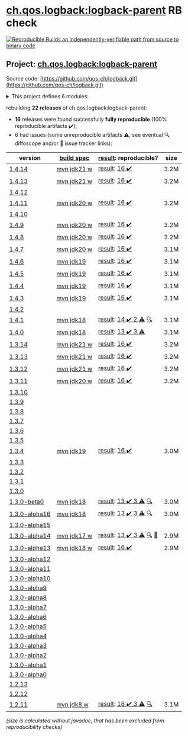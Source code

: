 [ch.qos.logback:logback-parent](https://central.sonatype.com/artifact/ch.qos.logback/logback-parent/versions) RB check
=======

[![Reproducible Builds](https://reproducible-builds.org/images/logos/rb.svg) an independently-verifiable path from source to binary code](https://reproducible-builds.org/)

## Project: [ch.qos.logback:logback-parent](https://central.sonatype.com/artifact/ch.qos.logback/logback-parent/versions)

Source code: [https://github.com/qos-ch/logback.git](https://github.com/qos-ch/logback.git)

<details><summary>This project defines 6 modules:</summary>

* [ch.qos.logback:logback-access](https://central.sonatype.com/artifact/ch.qos.logback/logback-access/1.4.14)
* [ch.qos.logback:logback-classic](https://central.sonatype.com/artifact/ch.qos.logback/logback-classic/1.4.14)
* [ch.qos.logback:logback-core](https://central.sonatype.com/artifact/ch.qos.logback/logback-core/1.4.14)
* [ch.qos.logback:logback-examples](https://central.sonatype.com/artifact/ch.qos.logback/logback-examples/1.4.14)
* [ch.qos.logback:logback-parent](https://central.sonatype.com/artifact/ch.qos.logback/logback-parent/1.4.14)
* [ch.qos.logback:logback-site](https://central.sonatype.com/artifact/ch.qos.logback/logback-site/1.4.14)
</details>

rebuilding **22 releases** of ch.qos.logback:logback-parent:
- **16** releases were found successfully **fully reproducible** (100% reproducible artifacts :heavy_check_mark:),
- 6 had issues (some unreproducible artifacts :warning:, see eventual :mag: diffoscope and/or :memo: issue tracker links):

| version | [build spec](/BUILDSPEC.md) | [result](https://reproducible-builds.org/docs/jvm/): reproducible? | size |
| -- | --------- | ------ | -- |
| [1.4.14](https://central.sonatype.com/artifact/ch.qos.logback/logback-parent/1.4.14/pom) | [mvn jdk21 w](logback-1.4.14.buildspec) | [result](logback-parent-1.4.14.buildinfo): [16 :heavy_check_mark: ](logback-parent-1.4.14.buildcompare) | 3.2M |
| [1.4.13](https://central.sonatype.com/artifact/ch.qos.logback/logback-parent/1.4.13/pom) | [mvn jdk21 w](logback-1.4.13.buildspec) | [result](logback-parent-1.4.13.buildinfo): [16 :heavy_check_mark: ](logback-parent-1.4.13.buildcompare) | 3.2M |
| [1.4.12](https://central.sonatype.com/artifact/ch.qos.logback/logback-parent/1.4.12/pom) | | | |
| [1.4.11](https://central.sonatype.com/artifact/ch.qos.logback/logback-parent/1.4.11/pom) | [mvn jdk20 w](logback-1.4.11.buildspec) | [result](logback-parent-1.4.11.buildinfo): [16 :heavy_check_mark: ](logback-parent-1.4.11.buildcompare) | 3.2M |
| [1.4.10](https://central.sonatype.com/artifact/ch.qos.logback/logback-parent/1.4.10/pom) | | | |
| [1.4.9](https://central.sonatype.com/artifact/ch.qos.logback/logback-parent/1.4.9/pom) | [mvn jdk20 w](logback-1.4.9.buildspec) | [result](logback-parent-1.4.9.buildinfo): [16 :heavy_check_mark: ](logback-parent-1.4.9.buildcompare) | 3.2M |
| [1.4.8](https://central.sonatype.com/artifact/ch.qos.logback/logback-parent/1.4.8/pom) | [mvn jdk20 w](logback-1.4.8.buildspec) | [result](logback-parent-1.4.8.buildinfo): [16 :heavy_check_mark: ](logback-parent-1.4.8.buildcompare) | 3.2M |
| [1.4.7](https://central.sonatype.com/artifact/ch.qos.logback/logback-parent/1.4.7/pom) | [mvn jdk20 w](logback-1.4.7.buildspec) | [result](logback-parent-1.4.7.buildinfo): [16 :heavy_check_mark: ](logback-parent-1.4.7.buildcompare) | 3.1M |
| [1.4.6](https://central.sonatype.com/artifact/ch.qos.logback/logback-parent/1.4.6/pom) | [mvn jdk19](logback-1.4.6.buildspec) | [result](logback-parent-1.4.6.buildinfo): [16 :heavy_check_mark: ](logback-parent-1.4.6.buildcompare) | 3.1M |
| [1.4.5](https://central.sonatype.com/artifact/ch.qos.logback/logback-parent/1.4.5/pom) | [mvn jdk19](logback-1.4.5.buildspec) | [result](logback-parent-1.4.5.buildinfo): [16 :heavy_check_mark: ](logback-parent-1.4.5.buildcompare) | 3.1M |
| [1.4.4](https://central.sonatype.com/artifact/ch.qos.logback/logback-parent/1.4.4/pom) | [mvn jdk19](logback-1.4.4.buildspec) | [result](logback-parent-1.4.4.buildinfo): [16 :heavy_check_mark: ](logback-parent-1.4.4.buildcompare) | 3.1M |
| [1.4.3](https://central.sonatype.com/artifact/ch.qos.logback/logback-parent/1.4.3/pom) | [mvn jdk19](logback-1.4.3.buildspec) | [result](logback-parent-1.4.3.buildinfo): [16 :heavy_check_mark: ](logback-parent-1.4.3.buildcompare) | 3.1M |
| [1.4.2](https://central.sonatype.com/artifact/ch.qos.logback/logback-parent/1.4.2/pom) | | | |
| [1.4.1](https://central.sonatype.com/artifact/ch.qos.logback/logback-parent/1.4.1/pom) | [mvn jdk18](logback-1.4.1.buildspec) | [result](logback-parent-1.4.1.buildinfo): [14 :heavy_check_mark:  2 :warning:](logback-parent-1.4.1.buildcompare) [:mag:](logback-parent-1.4.1.diffoscope) | 3.1M |
| [1.4.0](https://central.sonatype.com/artifact/ch.qos.logback/logback-parent/1.4.0/pom) | [mvn jdk18](logback-1.4.0.buildspec) | [result](logback-parent-1.4.0.buildinfo): [13 :heavy_check_mark:  3 :warning:](logback-parent-1.4.0.buildcompare) | 3.1M |
| [1.3.14](https://central.sonatype.com/artifact/ch.qos.logback/logback-parent/1.3.14/pom) | [mvn jdk21 w](logback-1.3.14.buildspec) | [result](logback-parent-1.3.14.buildinfo): [16 :heavy_check_mark: ](logback-parent-1.3.14.buildcompare) | 3.2M |
| [1.3.13](https://central.sonatype.com/artifact/ch.qos.logback/logback-parent/1.3.13/pom) | [mvn jdk21 w](logback-1.3.13.buildspec) | [result](logback-parent-1.3.13.buildinfo): [16 :heavy_check_mark: ](logback-parent-1.3.13.buildcompare) | 3.2M |
| [1.3.12](https://central.sonatype.com/artifact/ch.qos.logback/logback-parent/1.3.12/pom) | [mvn jdk21 w](logback-1.3.12.buildspec) | [result](logback-parent-1.3.12.buildinfo): [16 :heavy_check_mark: ](logback-parent-1.3.12.buildcompare) | 3.2M |
| [1.3.11](https://central.sonatype.com/artifact/ch.qos.logback/logback-parent/1.3.11/pom) | [mvn jdk20 w](logback-1.3.11.buildspec) | [result](logback-parent-1.3.11.buildinfo): [16 :heavy_check_mark: ](logback-parent-1.3.11.buildcompare) | 3.2M |
| [1.3.10](https://central.sonatype.com/artifact/ch.qos.logback/logback-parent/1.3.10/pom) | | | |
| [1.3.9](https://central.sonatype.com/artifact/ch.qos.logback/logback-parent/1.3.9/pom) | | | |
| [1.3.8](https://central.sonatype.com/artifact/ch.qos.logback/logback-parent/1.3.8/pom) | | | |
| [1.3.7](https://central.sonatype.com/artifact/ch.qos.logback/logback-parent/1.3.7/pom) | | | |
| [1.3.6](https://central.sonatype.com/artifact/ch.qos.logback/logback-parent/1.3.6/pom) | | | |
| [1.3.5](https://central.sonatype.com/artifact/ch.qos.logback/logback-parent/1.3.5/pom) | | | |
| [1.3.4](https://central.sonatype.com/artifact/ch.qos.logback/logback-parent/1.3.4/pom) | [mvn jdk19](logback-1.3.4.buildspec) | [result](logback-parent-1.3.4.buildinfo): [16 :heavy_check_mark: ](logback-parent-1.3.4.buildcompare) | 3.0M |
| [1.3.3](https://central.sonatype.com/artifact/ch.qos.logback/logback-parent/1.3.3/pom) | | | |
| [1.3.2](https://central.sonatype.com/artifact/ch.qos.logback/logback-parent/1.3.2/pom) | | | |
| [1.3.1](https://central.sonatype.com/artifact/ch.qos.logback/logback-parent/1.3.1/pom) | | | |
| [1.3.0](https://central.sonatype.com/artifact/ch.qos.logback/logback-parent/1.3.0/pom) | | | |
| [1.3.0-beta0](https://central.sonatype.com/artifact/ch.qos.logback/logback-parent/1.3.0-beta0/pom) | [mvn jdk18](logback-1.3.0-beta0.buildspec) | [result](logback-parent-1.3.0-beta0.buildinfo): [13 :heavy_check_mark:  3 :warning:](logback-parent-1.3.0-beta0.buildcompare) [:mag:](logback-parent-1.3.0-beta0.diffoscope) | 3.0M |
| [1.3.0-alpha16](https://central.sonatype.com/artifact/ch.qos.logback/logback-parent/1.3.0-alpha16/pom) | [mvn jdk18](logback-1.3.0-alpha16.buildspec) | [result](logback-parent-1.3.0-alpha16.buildinfo): [13 :heavy_check_mark:  3 :warning:](logback-parent-1.3.0-alpha16.buildcompare) [:mag:](logback-parent-1.3.0-alpha16.diffoscope) | 3.0M |
| [1.3.0-alpha15](https://central.sonatype.com/artifact/ch.qos.logback/logback-parent/1.3.0-alpha15/pom) | | | |
| [1.3.0-alpha14](https://central.sonatype.com/artifact/ch.qos.logback/logback-parent/1.3.0-alpha14/pom) | [mvn jdk17 w](logback-1.3.0-alpha14.buildspec) | [result](logback-parent-1.3.0-alpha14.buildinfo): [13 :heavy_check_mark:  3 :warning:](logback-parent-1.3.0-alpha14.buildcompare) [:mag:](logback-parent-1.3.0-alpha14.diffoscope) [:memo:](https://github.com/qos-ch/logback/pull/571) | 2.9M |
| [1.3.0-alpha13](https://central.sonatype.com/artifact/ch.qos.logback/logback-parent/1.3.0-alpha13/pom) | [mvn jdk18 w](logback-1.3.0-alpha13.buildspec) | [result](logback-parent-1.3.0-alpha13.buildinfo): [16 :heavy_check_mark: ](logback-parent-1.3.0-alpha13.buildcompare) | 2.9M |
| [1.3.0-alpha12](https://central.sonatype.com/artifact/ch.qos.logback/logback-parent/1.3.0-alpha12/pom) | | | |
| [1.3.0-alpha11](https://central.sonatype.com/artifact/ch.qos.logback/logback-parent/1.3.0-alpha11/pom) | | | |
| [1.3.0-alpha10](https://central.sonatype.com/artifact/ch.qos.logback/logback-parent/1.3.0-alpha10/pom) | | | |
| [1.3.0-alpha9](https://central.sonatype.com/artifact/ch.qos.logback/logback-parent/1.3.0-alpha9/pom) | | | |
| [1.3.0-alpha8](https://central.sonatype.com/artifact/ch.qos.logback/logback-parent/1.3.0-alpha8/pom) | | | |
| [1.3.0-alpha7](https://central.sonatype.com/artifact/ch.qos.logback/logback-parent/1.3.0-alpha7/pom) | | | |
| [1.3.0-alpha6](https://central.sonatype.com/artifact/ch.qos.logback/logback-parent/1.3.0-alpha6/pom) | | | |
| [1.3.0-alpha5](https://central.sonatype.com/artifact/ch.qos.logback/logback-parent/1.3.0-alpha5/pom) | | | |
| [1.3.0-alpha4](https://central.sonatype.com/artifact/ch.qos.logback/logback-parent/1.3.0-alpha4/pom) | | | |
| [1.3.0-alpha3](https://central.sonatype.com/artifact/ch.qos.logback/logback-parent/1.3.0-alpha3/pom) | | | |
| [1.3.0-alpha2](https://central.sonatype.com/artifact/ch.qos.logback/logback-parent/1.3.0-alpha2/pom) | | | |
| [1.3.0-alpha1](https://central.sonatype.com/artifact/ch.qos.logback/logback-parent/1.3.0-alpha1/pom) | | | |
| [1.3.0-alpha0](https://central.sonatype.com/artifact/ch.qos.logback/logback-parent/1.3.0-alpha0/pom) | | | |
| [1.2.13](https://central.sonatype.com/artifact/ch.qos.logback/logback-parent/1.2.13/pom) | | | |
| [1.2.12](https://central.sonatype.com/artifact/ch.qos.logback/logback-parent/1.2.12/pom) | | | |
| [1.2.11](https://central.sonatype.com/artifact/ch.qos.logback/logback-parent/1.2.11/pom) | [mvn jdk8 w](logback-1.2.11.buildspec) | [result](logback-parent-1.2.11.buildinfo): [18 :heavy_check_mark:  3 :warning:](logback-parent-1.2.11.buildcompare) [:mag:](logback-parent-1.2.11.diffoscope) | 3.1M |

<i>(size is calculated without javadoc, that has been excluded from reproducibility checks)</i>
